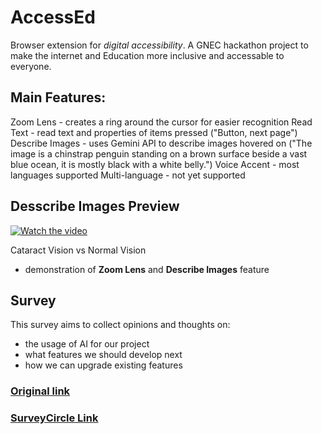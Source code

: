 # AccessEd
Browser extension for *digital accessibility*.
A GNEC hackathon project to make the internet and Education more inclusive and accessable to everyone.

## Main Features:
Zoom Lens - creates a ring around the cursor for easier recognition
Read Text - read text and properties of items pressed ("Button, next page")
Describe Images - uses Gemini API to describe images hovered on 
("The image is a chinstrap penguin standing on a brown surface beside a vast blue ocean, it is mostly black with a white belly.")
Voice Accent - most languages supported
Multi-language - not yet supported

## Desscribe Images Preview
[![Watch the video](https://img.youtube.com/vi/jSmJF4AVCGA/hqdefault.jpg)](https://www.youtube.com/embed/jSmJF4AVCGA)

Cataract Vision vs Normal Vision
- demonstration of **Zoom Lens** and **Describe Images** feature

## Survey
This survey aims to collect opinions and thoughts on:
- the usage of AI for our project
- what features we should develop next
- how we can upgrade existing features
### [Original link](https://form.typeform.com/to/BPegyLZA)
### [SurveyCircle Link](https://www.surveycircle.com/survey/3RT3CW/ai-powered-screen-reader-for-digital-accessibility/)

